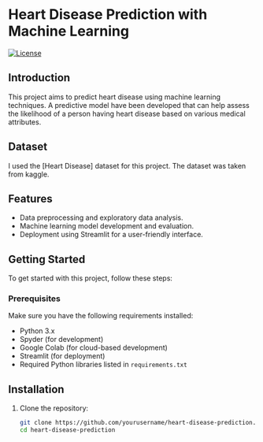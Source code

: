 # Heart Disease Prediction with Machine Learning

[![License](https://img.shields.io/badge/license-MIT-blue.svg)](https://opensource.org/licenses/MIT)

## Introduction

This project aims to predict heart disease using machine learning techniques. A predictive model have been developed that can help assess the likelihood of a person having heart disease based on various medical attributes.

## Dataset
I used the [Heart Disease] dataset for this project. The dataset was taken from kaggle.

## Features
- Data preprocessing and exploratory data analysis.
- Machine learning model development and evaluation.
- Deployment using Streamlit for a user-friendly interface.

## Getting Started
To get started with this project, follow these steps:

### Prerequisites

Make sure you have the following requirements installed:

- Python 3.x
- Spyder (for development)
- Google Colab (for cloud-based development)
- Streamlit (for deployment)
- Required Python libraries listed in `requirements.txt`

## Installation

1. Clone the repository:

   ```bash
   git clone https://github.com/yourusername/heart-disease-prediction.git
   cd heart-disease-prediction
